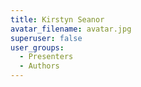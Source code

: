 ```yaml
---
title: Kirstyn Seanor
avatar_filename: avatar.jpg
superuser: false
user_groups:
  - Presenters
  - Authors
---
```

